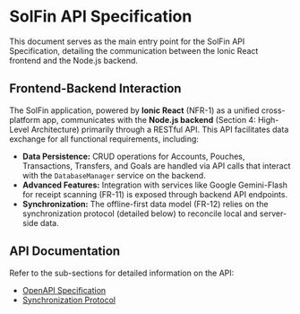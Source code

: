 # SolFin API Specification

This document serves as the main entry point for the SolFin API Specification, detailing the communication between the Ionic React frontend and the Node.js backend.

## Frontend-Backend Interaction

The SolFin application, powered by **Ionic React** (NFR-1) as a unified cross-platform app, communicates with the **Node.js backend** (Section 4: High-Level Architecture) primarily through a RESTful API. This API facilitates data exchange for all functional requirements, including:

*   **Data Persistence:** CRUD operations for Accounts, Pouches, Transactions, Transfers, and Goals are handled via API calls that interact with the `DatabaseManager` service on the backend.
*   **Advanced Features:** Integration with services like Google Gemini-Flash for receipt scanning (FR-11) is exposed through backend API endpoints.
*   **Synchronization:** The offline-first data model (FR-12) relies on the synchronization protocol (detailed below) to reconcile local and server-side data.

## API Documentation

Refer to the sub-sections for detailed information on the API:

*   [OpenAPI Specification](03-api/openapi.yaml)
*   [Synchronization Protocol](03-api/sync-protocol.md)
